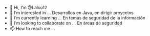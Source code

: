 - 👋 Hi, I’m @Laloo12
- 👀 I’m interested in ...
Desarrollos en Java, en dirigir proyectos 
- 🌱 I’m currently learning ...
En temas de seguridad de la información 
- 💞️ I’m looking to collaborate on ...
En áreas de seguridad 
- 📫 How to reach me ...


<!---
Laloo12/Laloo12 is a ✨ special ✨ repository because its `README.md` (this file) appears on your GitHub profile.
You can click the Preview link to take a look at your changes.
--->
